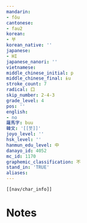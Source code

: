 ```yaml
---
mandarin:
- fǒu
cantonese:
- fau2
korean:
- 부
korean_native: ''
japanese:
- HI
japanese_nanori: ''
vietnamese:
middle_chinese_initial: p
middle_chinese_final: ɨu
stroke_count: 7
radical: 口
skip_number: 2-4-3
grade_level: 4
pos: ''
english:
- no
羅馬字: buu
韓文: '[[붓]]'
joyo_level: ''
hsk_level: ''
hanmun_edu_level: 中
danayo_id: 4052
mc_id: 1170
graphemic_classification: 不
stand_in: 'TRUE'
aliases:
---
```

```meta-bind-embed
[[nav/char_info]]
```

# Notes
